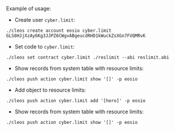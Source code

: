 Example of usage:

- Create user `cyber.limit`:
```
./cleos create account eosio cyber.limit GLS8HJjXzAy6Kg3JJPZ6CWgvABgeucdRHD1kWuckZsXGn7FVQMRvK
```

- Set code to `cyber.limit`:
```
./cleos set contract cyber.limit ./reslimit --abi reslimit.abi
```

- Show records from system table with resource limits:
```
./cleos push action cyber.limit show '[]' -p eosio
```

- Add object to resource limits:
```
./cleos push action cyber.limit add '[hero]' -p eosio
```

- Show records from system table with resource limits:
```
./cleos push action cyber.limit show '[]' -p eosio
```

